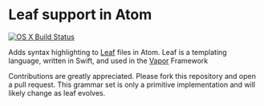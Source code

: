# Leaf support in Atom
[![OS X Build Status](https://travis-ci.org/ButkiewiczP/atom-language-leaf.svg?branch=master)](https://travis-ci.org/ButkiewiczP/atom-language-leaf)

Adds syntax highlighting to [Leaf](https://github.com/vapor/leaf) files in Atom. Leaf is a templating language, written in Swift, and used in the [Vapor](https://github.com/vapor/vapor) Framework

Contributions are greatly appreciated. Please fork this repository and open a pull request. This grammar set is only a primitive implementation and will likely change as leaf evolves.

